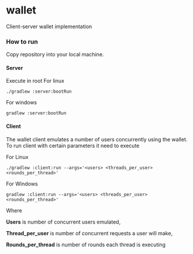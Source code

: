 # wallet
Client-server wallet implementation

### How to run
Copy repository into your local machine.

#### Server
Execute in root
For linux 
```
./gradlew :server:bootRun 
```

For windows
```
gradlew :server:bootRun
```

#### Client
The wallet client emulates a number of users concurrently using the wallet. 
To run client with certain parameters it need to execute

For Linux
```
./gradlew :client:run --args='<users> <threads_per_user> <rounds_per_thread>'
```
For Windows
```
gradlew :client:run --args='<users> <threads_per_user> <rounds_per_thread>'
```
Where

**Users** is number of concurrent users emulated,

**Thread_per_user** is number of concurrent requests a user will make,

**Rounds_per_thread** is number of rounds each thread is executing